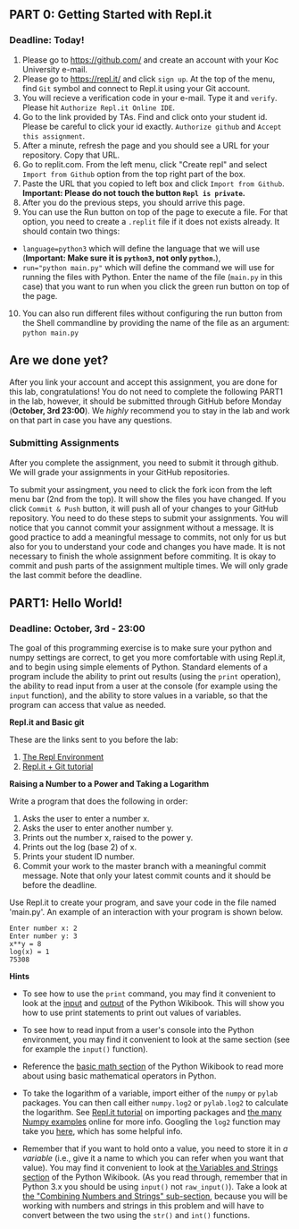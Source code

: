 ## PART 0: Getting Started with Repl.it
### Deadline: Today!

1. Please go to https://github.com/ and create an account with your Koc University e-mail.
2. Please go to https://repl.it/ and click `sign up`. At the top of the menu, find `Git` symbol and connect to Repl.it using your Git account.
3. You will recieve a verification code in your e-mail. Type it and `verify`. Please hit `Authorize Repl.it Online IDE`.
4. Go to the link provided by TAs. Find and click onto your student id. Please be careful to click your id exactly. `Authorize github` and `Accept this assignment`.
5. After a minute, refresh the page and you should see a URL for your repository. Copy that URL.
6. Go to replit.com. From the left menu, click "Create repl" and select `Import from Github` option from the top right part of the box. 
7. Paste the URL that you copied to left box and click `Import from Github`. **Important: Please do not touch the button `Repl is private`.**
8. After you do the previous steps, you should arrive this page.
9. You can use the Run button on top of the page to execute a file. For that option, you need to create a `.replit` file if it does not exists already. It should contain two things: 
- `language=python3` which will define the language that we will use (**Important: Make sure it is `python3`, not only `python`.**), 
- `run="python main.py"` which will define the command we will use for running the files with Python. Enter the name of the file (`main.py` in this case) that you want to run when you click the green run button on top of the page.
10. You can also run different files without configuring the run button from the Shell commandline by providing the name of the file as an argument: `python main.py`

## Are we done yet?

After you link your account and accept this assignment, you are done for this lab, congratulations! You do not need to complete the following PART1 in the lab, however, it should be submitted through GitHub before Monday (**October, 3rd 23:00**). We *highly* recommend you to stay in the lab and work on that part in case you have any questions.

### Submitting Assignments

After you complete the assignment, you need to submit it through github. We will grade your assignments in your GitHub repositories. 


To submit your assingment, you need to click the fork icon from the left menu bar (2nd from the top). It will show the files you have changed. If you click `Commit & Push` button, it will push all of your changes to your GitHub repository. You need to do these steps to submit your assignments. You will notice that you cannot commit your assignment without a message. It is good practice to add a meaningful message to commits, not only for us but also for you to understand your code and changes you have made. It is not necessary to finish the whole assignment before commiting. It is okay to commit and push parts of the assignment multiple times. We will only grade the last commit before the deadline.


## PART1: Hello World!
### Deadline: October, 3rd  - 23:00

The goal of this programming exercise is to make sure your python and numpy settings are correct, to get you more comfortable with using Repl.it, and to begin using simple elements of Python. Standard elements of a program include the ability to print out results (using the `print` operation), the ability to read input from a user at the console (for example using the `input` function), and the ability to store values in a variable, so that the program can access that value as needed.

**Repl.it and Basic git**

These are the links sent to you before the lab:
1. [The Repl Environment](https://docs.repl.it/misc/quick-start#the-repl-environment)
2. [Repl.it + Git tutorial](https://repl.it/talk/learn/Replit-Git-Tutorial/23331)


**Raising a Number to a Power and Taking a Logarithm**

Write a program that does the following in order:

1. Asks the user to enter a number x.
2. Asks the user to enter another number y.
3. Prints out the number x, raised to the power y.
4. Prints out the log (base 2) of x.
5. Prints your student ID number.
6. Commit your work to the master branch with a meaningful commit message. Note that only your latest commit counts and it should be before the deadline.

Use Repl.it to create your program, and save your code in the file named 'main.py'. An example of an interaction with your program is shown below.

```
Enter number x: 2
Enter number y: 3
x**y = 8
log(x) = 1
75308
```

**Hints**

* To see how to use the `print` command, you may find it convenient to look at the [input](https://en.wikibooks.org/wiki/Non-Programmer%27s_Tutorial_for_Python_3/Hello,_World) and [output](https://en.wikibooks.org/wiki/Learning_Python_3_with_the_Linkbot/Who_Goes_There%3F) of the Python Wikibook. This will show you how to use print statements to print out values of variables.

* To see how to read input from a user's console into the Python environment, you may find it convenient to look at the same section (see for example the `input()` function).

* Reference the [basic math section](https://en.wikibooks.org/wiki/Python_Programming/Basic_Math) of the Python Wikibook to read more about using basic mathematical operators in Python.

* To take the logarithm of a variable, import either of the `numpy` or `pylab` packages. You can then call either `numpy.log2` or `pylab.log2` to calculate the logarithm. See [Repl.it tutorial](https://docs.repl.it/misc/quick-start#the-repl-environment) on importing packages and [the many Numpy examples](https://scipy.github.io/old-wiki/pages/Numpy_Example_List_With_Doc.html#log2.28.29) online for more info. Googling the `log2` function may take you [here](http://docs.scipy.org/doc/numpy/reference/generated/numpy.log2.html), which has some helpful info.

* Remember that if you want to hold onto a value, you need to store it in *a variable* (i.e., give it a name to which you can refer when you want that value). You may find it convenient to look at [the Variables and Strings section](https://en.wikibooks.org/wiki/Python_Programming/Variables_and_Strings) of the Python Wikibook. (As you read through, remember that in Python 3.x you should be using `input()` not `raw_input()`). Take a look at [the "Combining Numbers and Strings" sub-section](https://en.wikibooks.org/wiki/Python_Programming/Variables_and_Strings#Combining_Numbers_and_Strings), because you will be working with numbers and strings in this problem and will have to convert between the two using the `str()` and `int()` functions.